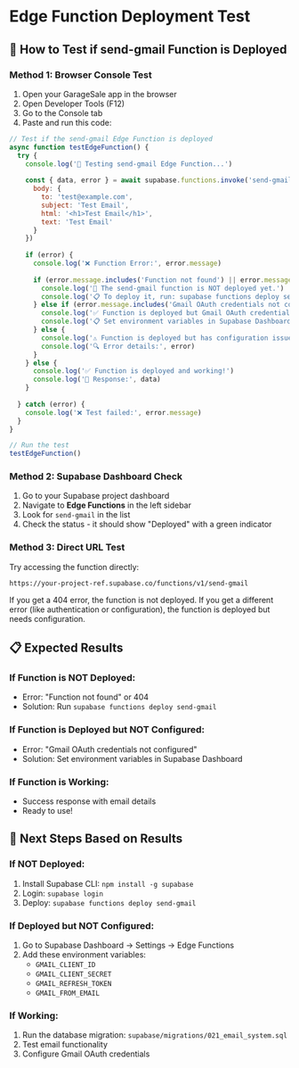 # Edge Function Deployment Test

## 🧪 How to Test if send-gmail Function is Deployed

### Method 1: Browser Console Test
1. Open your GarageSale app in the browser
2. Open Developer Tools (F12)
3. Go to the Console tab
4. Paste and run this code:

```javascript
// Test if the send-gmail Edge Function is deployed
async function testEdgeFunction() {
  try {
    console.log('🧪 Testing send-gmail Edge Function...')
    
    const { data, error } = await supabase.functions.invoke('send-gmail', {
      body: {
        to: 'test@example.com',
        subject: 'Test Email',
        html: '<h1>Test Email</h1>',
        text: 'Test Email'
      }
    })
    
    if (error) {
      console.log('❌ Function Error:', error.message)
      
      if (error.message.includes('Function not found') || error.message.includes('404')) {
        console.log('🚨 The send-gmail function is NOT deployed yet.')
        console.log('📋 To deploy it, run: supabase functions deploy send-gmail')
      } else if (error.message.includes('Gmail OAuth credentials not configured')) {
        console.log('✅ Function is deployed but Gmail OAuth credentials need to be configured.')
        console.log('📋 Set environment variables in Supabase Dashboard → Settings → Edge Functions')
      } else {
        console.log('⚠️ Function is deployed but has configuration issues.')
        console.log('🔍 Error details:', error)
      }
    } else {
      console.log('✅ Function is deployed and working!')
      console.log('📧 Response:', data)
    }
    
  } catch (error) {
    console.log('❌ Test failed:', error.message)
  }
}

// Run the test
testEdgeFunction()
```

### Method 2: Supabase Dashboard Check
1. Go to your Supabase project dashboard
2. Navigate to **Edge Functions** in the left sidebar
3. Look for `send-gmail` in the list
4. Check the status - it should show "Deployed" with a green indicator

### Method 3: Direct URL Test
Try accessing the function directly:
```
https://your-project-ref.supabase.co/functions/v1/send-gmail
```

If you get a 404 error, the function is not deployed.
If you get a different error (like authentication or configuration), the function is deployed but needs configuration.

## 📋 Expected Results

### If Function is NOT Deployed:
- Error: "Function not found" or 404
- Solution: Run `supabase functions deploy send-gmail`

### If Function is Deployed but NOT Configured:
- Error: "Gmail OAuth credentials not configured"
- Solution: Set environment variables in Supabase Dashboard

### If Function is Working:
- Success response with email details
- Ready to use!

## 🚀 Next Steps Based on Results

### If NOT Deployed:
1. Install Supabase CLI: `npm install -g supabase`
2. Login: `supabase login`
3. Deploy: `supabase functions deploy send-gmail`

### If Deployed but NOT Configured:
1. Go to Supabase Dashboard → Settings → Edge Functions
2. Add these environment variables:
   - `GMAIL_CLIENT_ID`
   - `GMAIL_CLIENT_SECRET`
   - `GMAIL_REFRESH_TOKEN`
   - `GMAIL_FROM_EMAIL`

### If Working:
1. Run the database migration: `supabase/migrations/021_email_system.sql`
2. Test email functionality
3. Configure Gmail OAuth credentials
